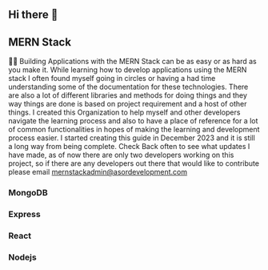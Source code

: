 ## Hi there 👋
## MERN Stack
🙋‍♀️ Building Applications with the MERN Stack can be as easy or as hard as you make it. While learning how to develop applications using the MERN stack I often found myself going in circles or having a had time understanding some of the documentation for these technologies. There are also a lot of different libraries and methods for doing things and they way things are done is based on project requirement and a host of other things. I created this Organization to help myself and other developers navigate the learning process and also to have a place of reference for a lot of common functionalities in hopes of making the learning and development process easier. I started creating this guide in December 2023 and it is still a long way from being complete. Check Back often to see what updates I have made, as of now there are only two developers working on this project, so if there are any developers out there that would like to contribute please email mernstackadmin@asordevelopment.com

### MongoDB


### Express


### React

### Nodejs

<!--

**Here are some ideas to get you started:**


🌈 Contribution guidelines - how can the community get involved?
👩‍💻 Useful resources - where can the community find your docs? Is there anything else the community should know?
🍿 Fun facts - what does your team eat for breakfast?
🧙 Remember, you can do mighty things with the power of [Markdown](https://docs.github.com/github/writing-on-github/getting-started-with-writing-and-formatting-on-github/basic-writing-and-formatting-syntax)
-->
